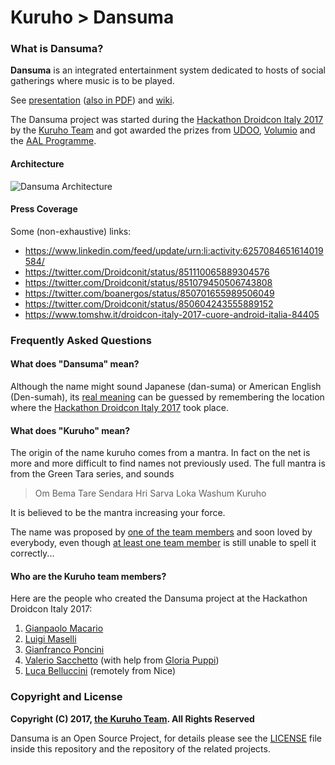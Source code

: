# Kuruho > Dansuma

### What is Dansuma?

**Dansuma** is an integrated entertainment system dedicated to hosts of social gatherings where music is to be played.

See [presentation](http://prezi.com/mhuhgcrj75a3/?utm_campaign=share&utm_medium=copy) ([also in PDF](dansuma_presentation.pdf)) and [wiki](https://github.com/kuruho/dansuma/wiki).

The Dansuma project was started during the [Hackathon Droidcon Italy 2017](http://it.droidcon.com/2017/hackathon-droidcon-italy/) by the [Kuruho Team](https://github.com/kuruho) and got awarded the prizes from [UDOO](http://www.udoo.org/), [Volumio](https://volumio.org/) and the [AAL Programme](http://www.aal-europe.eu/).

#### Architecture

![Dansuma Architecture](https://cdn.rawgit.com/kuruho/dansuma/2b6d79a4/Hackaton_HLA.svg)

#### Press Coverage

Some (non-exhaustive) links:

* https://www.linkedin.com/feed/update/urn:li:activity:6257084651614019584/
* https://twitter.com/Droidconit/status/851110065889304576
* https://twitter.com/Droidconit/status/851079450506743808
* https://twitter.com/boanergos/status/850701655989506049
* https://twitter.com/Droidconit/status/850604243555889152
* https://www.tomshw.it/droidcon-italy-2017-cuore-android-italia-84405

### Frequently Asked Questions

#### What does "Dansuma" mean?

Although the name might sound Japanese (dan-suma) or American English (Den-sumah), its [real meaning](http://www.piemunteis.it/dep/printWordDetail.dep?wordId=6_6113) can be guessed by remembering the location where the [Hackathon Droidcon Italy 2017](http://it.droidcon.com/2017/hackathon-droidcon-italy/) took place.

#### What does "Kuruho" mean?

The origin of the name kuruho comes from a mantra.
In fact on the net is more and more difficult to
find names not previously used.
The full mantra is from the Green Tara series,
and sounds

> Om Bema Tare Sendara Hri Sarva Loka Washum Kuruho

It is believed to be the mantra increasing your force.

The name was proposed by [one of the team members](https://github.com/muwattalli/) and soon loved by everybody, even though [at least one team member](https://github.com/gmacario) is still unable to spell it correctly...

#### Who are the Kuruho team members?

Here are the people who created the Dansuma project at the Hackathon Droidcon Italy 2017:

1. [Gianpaolo Macario](https://github.com/gmacario)
2. [Luigi Maselli](https://github.com/grigio)
3. [Gianfranco Poncini](https://github.com/Muwattalli)
4. [Valerio Sacchetto](https://github.com/zakkos) (with help from [Gloria Puppi](https://github.com/gloryp))
5. [Luca Belluccini](https://github.com/lucabelluccini) (remotely from Nice)

### Copyright and License

**Copyright (C) 2017, [the Kuruho Team](https://github.com/kuruho/). All Rights Reserved**

Dansuma is an Open Source Project, for details please see the [LICENSE](LICENSE) file inside this repository and the repository of the related projects.
